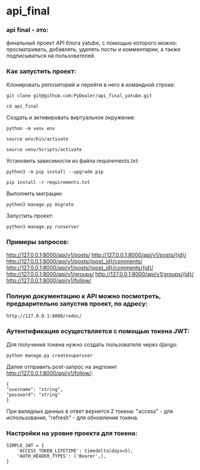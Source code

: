 # api_final
### api final - это:
финальный проект API блога yatube, с помощью которого можно:
просматривать, добавлять, удалять посты и комментарии,
а также подписываться на пользователей.

### Как запустить проект:

Клонировать репозиторий и перейти в него в командной строке:

```
git clone git@github.com:PyDealer/api_final_yatube.git
```

```
cd api_final
```

Cоздать и активировать виртуальное окружение:

```
python -m venv env
```

```
source env/bin/activate
```

```
source venv/Scripts/activate
```

Установить зависимости из файла requirements.txt:

```
python3 -m pip install --upgrade pip
```

```
pip install -r requirements.txt
```

Выполнить миграции:

```
python3 manage.py migrate
```

Запустить проект:

```
python3 manage.py runserver
```

### Примеры запросов:
http://127.0.0.1:8000/api/v1/posts/
http://127.0.0.1:8000/api/v1/posts/{id}/
http://127.0.0.1:8000/api/v1/posts/{post_id}/comments/
http://127.0.0.1:8000/api/v1/posts/{post_id}/comments/{id}/
http://127.0.0.1:8000/api/v1/groups/
http://127.0.0.1:8000/api/v1/groups/{id}/
http://127.0.0.1:8000/api/v1/follow/

### Полную документацию к API можно посмотреть, предварительно запустив проект, по адресу:

```
http://127.0.0.1:8000/redoc/
```

### Аутентификация осуществляется с помощью токена JWT:
Для получения токена нужно создать пользователя через django:

```
python manage.py createsuperuser
```

Далее отправить post-запрос на эндпоинт http://127.0.0.1:8000/api/v1/follow/:

```
{
"username": "string",
"password": "string"
}
```
При валидных данных в ответ вернется 2 токена: "access" - для использования,
"refresh" - для обновления токена.

### Настройки на уровне проекта для токена:

```
SIMPLE_JWT = {
    'ACCESS_TOKEN_LIFETIME': timedelta(days=5),
    'AUTH_HEADER_TYPES': ('Bearer',),
}
```

